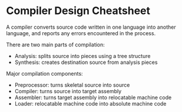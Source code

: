 # Compiler Design Cheatsheet

A compiler converts source code written in one language into another language, and reports any errors encountered in the process. 

There are two main parts of compilation:
- Analysis: splits source into pieces using a tree structure
- Synthesis: creates destination source from analysis pieces

Major compilation components:
- Preprocessor: turns skeletal source into source
- Compiler: turns source into target assembly
- Assembler: turns target assembly into relocatable machine code
- Loader: relocatable machine code into absolute machine code

